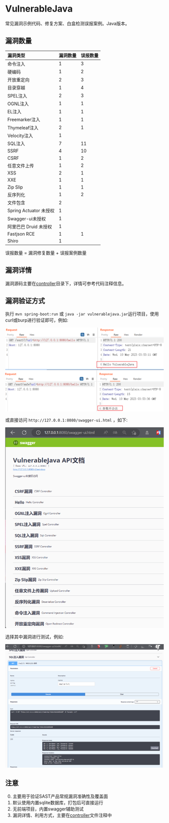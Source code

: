 # VulnerableJava

常见漏洞示例代码、修复方案、白盒检测误报案例。Java版本。

## 漏洞数量

| 漏洞类型 | 漏洞数量 | 误报数量 |
| :------ | :------ | :------- |
| 命令注入 | 1 | 3 |
| 硬编码   | 1 | 2 |
| 开放重定向 | 2 | 3 |
| 目录穿越 | 1 | 4 |
| SPEL注入 | 2 | 3 |
| OGNL注入 | 1 | 1 |
| EL注入 | 1 | 1 |
| Freemarker注入 | 1 | 1 |
| Thymeleaf注入 | 2 | 1 |
| Velocity注入 | 1 | |
| SQL注入 | 7 | 11 |
| SSRF | 4 | 10 |
| CSRF | 1 | 2 |
| 任意文件上传 | 1 | 2 |
| XSS | 2 | 1 |
| XXE | 1 | 1 |
| Zip Slip | 1 | 1 |
| 反序列化 | 1 | 2 |
| 文件包含 | 2 | |
| Spring Actuator 未授权 | 1 | |
| Swagger-ui未授权 | 1 | |
| 阿里巴巴 Druid 未授权 | 1 | |
| Fastjson RCE | 1 | 1 |
| Shiro | 1 | |

误报数量 = 漏洞修复数量 + 误报案例数量

## 漏洞详情

漏洞源码主要在[controller](./src/main/java/com/example/vulnerablejava/controller/)目录下，详情可参考代码注释信息。

## 漏洞验证方式

执行 `mvn spring-boot:run` 或 `java -jar vulnerablejava.jar`运行项目，使用curl或burp进行验证即可，例如:

![burp](./docs/imgs/burp.png)

或直接访问 `http://127.0.0.1:8080/swagger-ui.html` ，如下:

![swagger](./docs/imgs/swagger.png)

选择其中漏洞进行测试，例如:

![swagger](./docs/imgs/swagger2.png)

## 注意

0. 主要用于验证SAST产品常规漏洞准确性及覆盖面
1. 默认使用内置sqlite数据库，打包后可直接运行
2. 无前端项目，内置swagger辅助测试
3. 漏洞详情、利用方式，主要在[controller](./src/main/java/com/example/vulnerablejava/controller/)文件注释中
